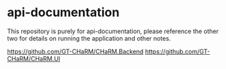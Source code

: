 # api-documentation

This repository is purely for api-documentation, please reference the other two for details on running the application and other notes.

https://github.com/GT-CHaRM/CHaRM.Backend
https://github.com/GT-CHaRM/CHaRM.UI
